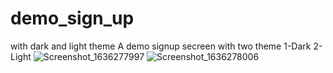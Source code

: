 # demo_sign_up
with dark and light theme
A demo signup secreen with two theme 1-Dark 2-Light 
![Screenshot_1636277997](https://user-images.githubusercontent.com/66208540/140642580-cb8fc20f-0bd2-4933-982b-b70b137c1a4a.png)
![Screenshot_1636278006](https://user-images.githubusercontent.com/66208540/140642582-3b24f477-3c1e-469b-842a-c843343060eb.png)
